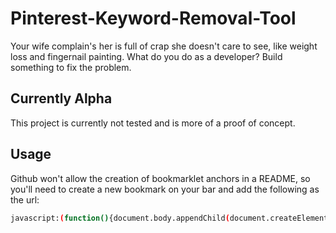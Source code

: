Pinterest-Keyword-Removal-Tool
==============================

Your wife complain's her is full of crap she doesn't care to see, like weight loss and fingernail painting. What do you do as a developer? Build something to fix the problem.

## Currently Alpha ##

This project is currently not tested and is more of a proof of concept.

## Usage ##

Github won't allow the creation of bookmarklet anchors in a README, so you'll need to
create a new bookmark on your bar and add the following as the url:

```bash
javascript:(function(){document.body.appendChild(document.createElement('script')).src='https://raw.github.com/cballou/Pinterest-Keyword-Removal-Tool/master/pintSizeRemover.js';})();
```

